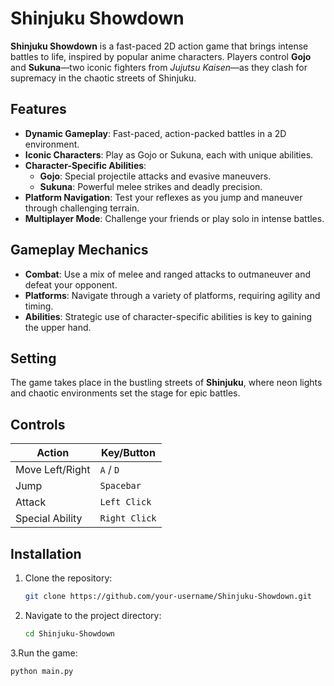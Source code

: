 # Shinjuku Showdown

**Shinjuku Showdown** is a fast-paced 2D action game that brings intense battles to life, inspired by popular anime characters. Players control **Gojo** and **Sukuna**—two iconic fighters from *Jujutsu Kaisen*—as they clash for supremacy in the chaotic streets of Shinjuku.

## Features

- **Dynamic Gameplay**: Fast-paced, action-packed battles in a 2D environment.
- **Iconic Characters**: Play as Gojo or Sukuna, each with unique abilities.
- **Character-Specific Abilities**:
  - **Gojo**: Special projectile attacks and evasive maneuvers.
  - **Sukuna**: Powerful melee strikes and deadly precision.
- **Platform Navigation**: Test your reflexes as you jump and maneuver through challenging terrain.
- **Multiplayer Mode**: Challenge your friends or play solo in intense battles.

## Gameplay Mechanics

- **Combat**: Use a mix of melee and ranged attacks to outmaneuver and defeat your opponent.
- **Platforms**: Navigate through a variety of platforms, requiring agility and timing.
- **Abilities**: Strategic use of character-specific abilities is key to gaining the upper hand.

## Setting

The game takes place in the bustling streets of **Shinjuku**, where neon lights and chaotic environments set the stage for epic battles.

## Controls

| Action          | Key/Button      |
|------------------|-----------------|
| Move Left/Right | `A` / `D`       |
| Jump            | `Spacebar`      |
| Attack          | `Left Click`    |
| Special Ability | `Right Click`   |

## Installation

1. Clone the repository:
   ```bash
   git clone https://github.com/your-username/Shinjuku-Showdown.git
2. Navigate to the project directory:
   ```bash
   cd Shinjuku-Showdown
3.Run the game:
   ```bash
   python main.py

